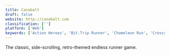 ```yaml
---
title: Canabalt
draft: false 
website: http://canabalt.com
classification: ['']
platform: ['Web']
keywords: ['Action Heroes', 'Bit.Trip Runner', 'Chameleon Run', 'Crossy Road', 'Geometry Dash', 'Hollow Knight', 'Into The Dead', 'Jetpack Joyride', 'Mr Jump', 'Pongoss', 'QWOP', 'Run Sackboy! Run!', 'SpeedRunners', 'Subway Surfers', 'Super Hexagon', 'Super Mario Run', 'Survivor Rush', 'Temple Run', 'The Room']
---
```

The classic, side-scrolling, retro-themed endless runner game.
